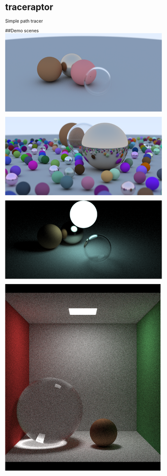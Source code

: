 # traceraptor
Simple path tracer

##Demo scenes 
![Alt exampleSceneRenderer](images/scene1.png?raw=true "example scene")

![Alt bigExampleSceneRenderer](images/randomScene20.png?raw=true "big example scene")


![Alt lightExampleSceneRenderer](images/lightDemoScene.png?raw=true "light example scene")

![Alt_cornellBoxExample](images/cornell-box.png?raw=true "cornell box")
